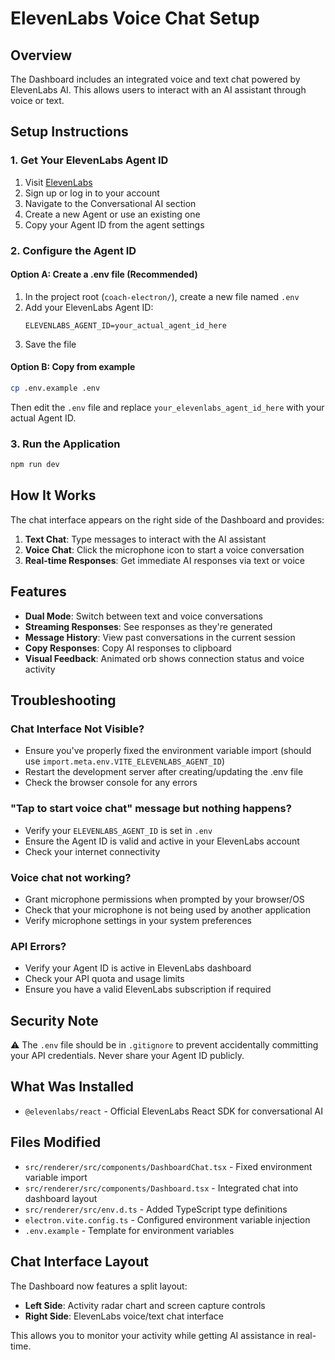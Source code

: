 # ElevenLabs Voice Chat Setup

## Overview
The Dashboard includes an integrated voice and text chat powered by ElevenLabs AI. This allows users to interact with an AI assistant through voice or text.

## Setup Instructions

### 1. Get Your ElevenLabs Agent ID
1. Visit [ElevenLabs](https://elevenlabs.io/)
2. Sign up or log in to your account
3. Navigate to the Conversational AI section
4. Create a new Agent or use an existing one
5. Copy your Agent ID from the agent settings

### 2. Configure the Agent ID

#### Option A: Create a .env file (Recommended)
1. In the project root (`coach-electron/`), create a new file named `.env`
2. Add your ElevenLabs Agent ID:
   ```
   ELEVENLABS_AGENT_ID=your_actual_agent_id_here
   ```
3. Save the file

#### Option B: Copy from example
```bash
cp .env.example .env
```
Then edit the `.env` file and replace `your_elevenlabs_agent_id_here` with your actual Agent ID.

### 3. Run the Application
```bash
npm run dev
```

## How It Works

The chat interface appears on the right side of the Dashboard and provides:

1. **Text Chat**: Type messages to interact with the AI assistant
2. **Voice Chat**: Click the microphone icon to start a voice conversation
3. **Real-time Responses**: Get immediate AI responses via text or voice

## Features

- **Dual Mode**: Switch between text and voice conversations
- **Streaming Responses**: See responses as they're generated
- **Message History**: View past conversations in the current session
- **Copy Responses**: Copy AI responses to clipboard
- **Visual Feedback**: Animated orb shows connection status and voice activity

## Troubleshooting

### Chat Interface Not Visible?
- Ensure you've properly fixed the environment variable import (should use `import.meta.env.VITE_ELEVENLABS_AGENT_ID`)
- Restart the development server after creating/updating the .env file
- Check the browser console for any errors

### "Tap to start voice chat" message but nothing happens?
- Verify your `ELEVENLABS_AGENT_ID` is set in `.env`
- Ensure the Agent ID is valid and active in your ElevenLabs account
- Check your internet connectivity

### Voice chat not working?
- Grant microphone permissions when prompted by your browser/OS
- Check that your microphone is not being used by another application
- Verify microphone settings in your system preferences

### API Errors?
- Verify your Agent ID is active in ElevenLabs dashboard
- Check your API quota and usage limits
- Ensure you have a valid ElevenLabs subscription if required

## Security Note

⚠️ The `.env` file should be in `.gitignore` to prevent accidentally committing your API credentials. Never share your Agent ID publicly.

## What Was Installed

- `@elevenlabs/react` - Official ElevenLabs React SDK for conversational AI

## Files Modified

- `src/renderer/src/components/DashboardChat.tsx` - Fixed environment variable import
- `src/renderer/src/components/Dashboard.tsx` - Integrated chat into dashboard layout
- `src/renderer/src/env.d.ts` - Added TypeScript type definitions
- `electron.vite.config.ts` - Configured environment variable injection
- `.env.example` - Template for environment variables

## Chat Interface Layout

The Dashboard now features a split layout:
- **Left Side**: Activity radar chart and screen capture controls
- **Right Side**: ElevenLabs voice/text chat interface

This allows you to monitor your activity while getting AI assistance in real-time.

